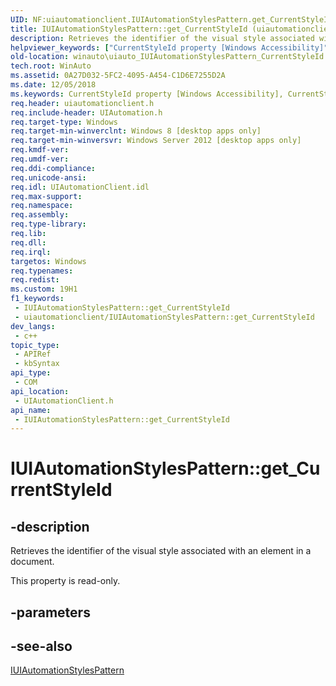 ```yaml
---
UID: NF:uiautomationclient.IUIAutomationStylesPattern.get_CurrentStyleId
title: IUIAutomationStylesPattern::get_CurrentStyleId (uiautomationclient.h)
description: Retrieves the identifier of the visual style associated with an element in a document.
helpviewer_keywords: ["CurrentStyleId property [Windows Accessibility]","CurrentStyleId property [Windows Accessibility]","IUIAutomationStylesPattern interface","IUIAutomationStylesPattern interface [Windows Accessibility]","CurrentStyleId property","IUIAutomationStylesPattern.CurrentStyleId","IUIAutomationStylesPattern.get_CurrentStyleId","IUIAutomationStylesPattern::CurrentStyleId","IUIAutomationStylesPattern::get_CurrentStyleId","get_CurrentStyleId","uiautomationclient/IUIAutomationStylesPattern::CurrentStyleId","uiautomationclient/IUIAutomationStylesPattern::get_CurrentStyleId","winauto.uiauto_IUIAutomationStylesPattern_CurrentStyleId"]
old-location: winauto\uiauto_IUIAutomationStylesPattern_CurrentStyleId.htm
tech.root: WinAuto
ms.assetid: 0A27D032-5FC2-4095-A454-C1D6E7255D2A
ms.date: 12/05/2018
ms.keywords: CurrentStyleId property [Windows Accessibility], CurrentStyleId property [Windows Accessibility],IUIAutomationStylesPattern interface, IUIAutomationStylesPattern interface [Windows Accessibility],CurrentStyleId property, IUIAutomationStylesPattern.CurrentStyleId, IUIAutomationStylesPattern.get_CurrentStyleId, IUIAutomationStylesPattern::CurrentStyleId, IUIAutomationStylesPattern::get_CurrentStyleId, get_CurrentStyleId, uiautomationclient/IUIAutomationStylesPattern::CurrentStyleId, uiautomationclient/IUIAutomationStylesPattern::get_CurrentStyleId, winauto.uiauto_IUIAutomationStylesPattern_CurrentStyleId
req.header: uiautomationclient.h
req.include-header: UIAutomation.h
req.target-type: Windows
req.target-min-winverclnt: Windows 8 [desktop apps only]
req.target-min-winversvr: Windows Server 2012 [desktop apps only]
req.kmdf-ver: 
req.umdf-ver: 
req.ddi-compliance: 
req.unicode-ansi: 
req.idl: UIAutomationClient.idl
req.max-support: 
req.namespace: 
req.assembly: 
req.type-library: 
req.lib: 
req.dll: 
req.irql: 
targetos: Windows
req.typenames: 
req.redist: 
ms.custom: 19H1
f1_keywords:
 - IUIAutomationStylesPattern::get_CurrentStyleId
 - uiautomationclient/IUIAutomationStylesPattern::get_CurrentStyleId
dev_langs:
 - c++
topic_type:
 - APIRef
 - kbSyntax
api_type:
 - COM
api_location:
 - UIAutomationClient.h
api_name:
 - IUIAutomationStylesPattern::get_CurrentStyleId
---
```


# IUIAutomationStylesPattern::get_CurrentStyleId


## -description

Retrieves the identifier of the visual style associated with an element in a document. 

This property is read-only.

## -parameters

## -see-also

<a href="/windows/desktop/api/uiautomationclient/nn-uiautomationclient-iuiautomationstylespattern">IUIAutomationStylesPattern</a>

